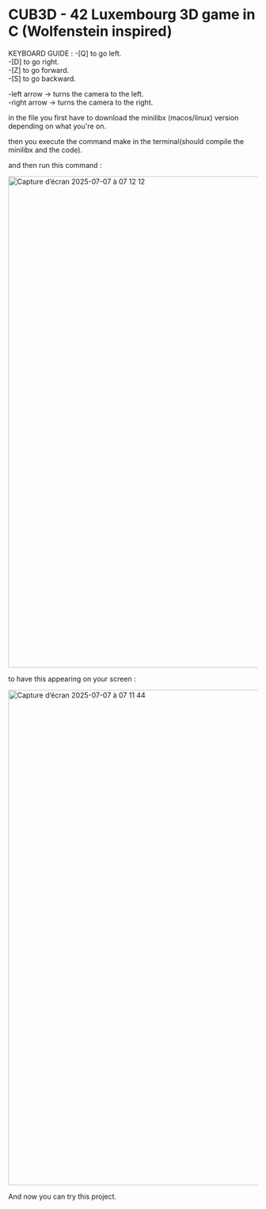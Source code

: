 <h1>CUB3D - 42 Luxembourg 3D game in C (Wolfenstein inspired)</h1>

KEYBOARD GUIDE :
-[Q] to go left.<br>
-[D] to go right.<br>
-[Z] to go forward.<br>
-[S] to go backward.<br>

-left arrow -> turns the camera to the left.<br>
-right arrow -> turns the camera to the right.<br>

in the file you first have to download the minilibx (macos/linux) version depending on what you're on.

then you execute the command make in the terminal(should compile the minilibx and the code).

and then run this command :

<img width="993" alt="Capture d’écran 2025-07-07 à 07 12 12" src="https://github.com/user-attachments/assets/e6a2dd88-8487-41c7-9034-1dbcf04a69f8" />


to have this appearing on your screen :

<img width="1001" alt="Capture d’écran 2025-07-07 à 07 11 44" src="https://github.com/user-attachments/assets/4b7e3c4f-f719-42e8-8aea-a3e701081abb" />

And now you can try this project.
